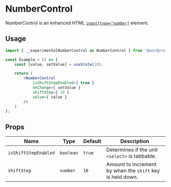 # NumberControl

NumberControl is an enhanced HTML [`input[type="number]`](https://developer.mozilla.org/en-US/docs/Web/HTML/Element/input/number) element.

## Usage

```jsx
import { __experimentalNumberControl as NumberControl } from '@wordpress/components';

const Example = () => {
	const [value, setValue] = useState(10);

	return (
		<NumberControl
			isShiftStepEnabled={ true }
			onChange={ setValue }
			shiftStep={ 10 }
			value={ value }
		/>
	)
};
```

## Props

Name | Type | Default | Description
--- | --- | --- | ---
`isShiftStepEnabled` | `boolean` | `true` | Determines if the unit `<select>` is tabbable.
`shiftStep` | `number` | `10` | Amount to increment by when the `shift` key is held down.